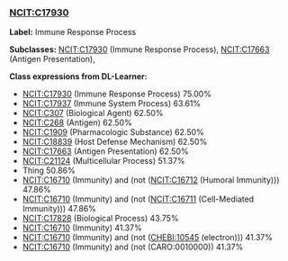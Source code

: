 
### [NCIT:C17930](http://purl.obolibrary.org/obo/NCIT_C17930)
**Label:** Immune Response Process

**Subclasses:** [NCIT:C17930](http://purl.obolibrary.org/obo/NCIT_C17930) (Immune Response Process), [NCIT:C17663](http://purl.obolibrary.org/obo/NCIT_C17663) (Antigen Presentation), 

**Class expressions from DL-Learner:**

- [NCIT:C17930](http://purl.obolibrary.org/obo/NCIT_C17930) (Immune Response Process) 75.00%
- [NCIT:C17937](http://purl.obolibrary.org/obo/NCIT_C17937) (Immune System Process) 63.61%
- [NCIT:C307](http://purl.obolibrary.org/obo/NCIT_C307) (Biological Agent) 62.50%
- [NCIT:C268](http://purl.obolibrary.org/obo/NCIT_C268) (Antigen) 62.50%
- [NCIT:C1909](http://purl.obolibrary.org/obo/NCIT_C1909) (Pharmacologic Substance) 62.50%
- [NCIT:C18839](http://purl.obolibrary.org/obo/NCIT_C18839) (Host Defense Mechanism) 62.50%
- [NCIT:C17663](http://purl.obolibrary.org/obo/NCIT_C17663) (Antigen Presentation) 62.50%
- [NCIT:C21124](http://purl.obolibrary.org/obo/NCIT_C21124) (Multicellular Process) 51.37%
- Thing 50.86%
- [NCIT:C16710](http://purl.obolibrary.org/obo/NCIT_C16710) (Immunity) and (not ([NCIT:C16712](http://purl.obolibrary.org/obo/NCIT_C16712) (Humoral Immunity))) 47.86%
- [NCIT:C16710](http://purl.obolibrary.org/obo/NCIT_C16710) (Immunity) and (not ([NCIT:C16711](http://purl.obolibrary.org/obo/NCIT_C16711) (Cell-Mediated Immunity))) 47.86%
- [NCIT:C17828](http://purl.obolibrary.org/obo/NCIT_C17828) (Biological Process) 43.75%
- [NCIT:C16710](http://purl.obolibrary.org/obo/NCIT_C16710) (Immunity) 41.37%
- [NCIT:C16710](http://purl.obolibrary.org/obo/NCIT_C16710) (Immunity) and (not ([CHEBI:10545](http://purl.obolibrary.org/obo/CHEBI_10545) (electron))) 41.37%
- [NCIT:C16710](http://purl.obolibrary.org/obo/NCIT_C16710) (Immunity) and (not (CARO:0010000)) 41.37%


